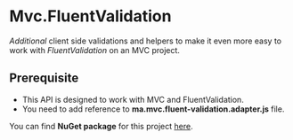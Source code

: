 # Mvc.FluentValidation

*Additional* client side validations and helpers to make it even more easy to work with *FluentValidation* on an MVC project.

## Prerequisite

- This API is designed to work with MVC and FluentValidation.
- You need to add reference to **ma.mvc.fluent-validation.adapter.js** file.

You can find **NuGet package** for this project [here](https://www.nuget.org/packages/Ma.Mvc.FluentValidation/).